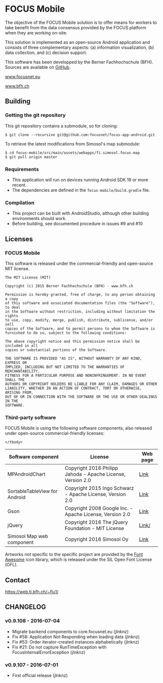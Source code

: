 # FOCUS Mobile

<p>The objective of the FOCUS Mobile solution is to offer means for workers to take benefit from the
    data consensus provided by the FOCUS platform when they are working on-site.</p>

<p>This solution is implemented as an open-source Android application and consists of three
    complementary aspects: (a) information visualization, (b) data collection, and (c) decision
    support.</p>

<p>This software has been developped by the Berner Fachhochschule (BFH). Sources are available on
    <a href="https://github.com/focusnet/focus-app-android">GitHub</a>.</p>

<p><a href="http://www.focusnet.eu">www.focusnet.eu</a></p>
<p><a href="http://www.bfh.ch">www.bfh.ch</a></p>

## Building

### Getting the git repository

This git repository contains a submodule, so for cloning:

````
$ git clone --recursive git@github.com:focusnet/focus-app-android.git
````

To retrieve the latest modifications from Simosol's map submodule:

````
$ cd focus-mobile/src/main/assets/webapps/fi.simosol.focus.map
$ git pull origin master
````

### Requirements

- This application will run on devices running Android SDK 19 or more recent. 
- The dependencies are defined in the `focus-mobile/build.gradle` file.

### Compilation

- This project can be built with AndroidStudio, although other building environments should work.
- Before building, see documented procedure in issues #9 and #10


## Licenses

### FOCUS Mobile

This software is released under the commercial-friendly and open-source MIT license.

````
The MIT License (MIT)

Copyright (c) 2015 Berner Fachhochschule (BFH) - www.bfh.ch

Permission is hereby granted, free of charge, to any person obtaining a copy
of this software and associated documentation files (the "Software"), to deal
in the Software without restriction, including without limitation the rights
to use, copy, modify, merge, publish, distribute, sublicense, and/or sell
copies of the Software, and to permit persons to whom the Software is
furnished to do so, subject to the following conditions:

The above copyright notice and this permission notice shall be included in all
copies or substantial portions of the Software.

THE SOFTWARE IS PROVIDED "AS IS", WITHOUT WARRANTY OF ANY KIND, EXPRESS OR
IMPLIED, INCLUDING BUT NOT LIMITED TO THE WARRANTIES OF MERCHANTABILITY,
FITNESS FOR A PARTICULAR PURPOSE AND NONINFRINGEMENT. IN NO EVENT SHALL THE
AUTHORS OR COPYRIGHT HOLDERS BE LIABLE FOR ANY CLAIM, DAMAGES OR OTHER
LIABILITY, WHETHER IN AN ACTION OF CONTRACT, TORT OR OTHERWISE, ARISING FROM,
OUT OF OR IN CONNECTION WITH THE SOFTWARE OR THE USE OR OTHER DEALINGS IN THE
SOFTWARE.
````

### Third-party software


<p>FOCUS Mobile is using the following software components, also released under open-source
    commercial-friendly licenses:</p>

<table>
    <thead>
    <tr>
        <th>Software component</th>
        <th>License</th>
        <th>Web page</th>
    </tr>
    </thead>
    <tbody>
    <tr>
        <td>MPAndroidChart</td>
        <td>Copyright 2016 Philipp Jahoda - Apache License, Version 2.0</td>
        <td><a href="https://github.com/PhilJay/MPAndroidChart">Link</a></td>
    </tr>
    <tr>
        <td>SortableTableView for Android</td>
        <td>Copyright 2015 Ingo Schwarz - Apache License, Version 2.0</td>
        <td><a href="https://github.com/ISchwarz23/SortableTableView">Link</a></td>
    </tr>
    <tr>
        <td>Gson</td>
        <td>Copyright 2008 Google Inc. - Apache License, Version 2.0</td>
        <td><a href="https://github.com/google/gson">Link</a></td>
    </tr>
    <tr>
        <td>jQuery</td>
        <td>Copyright 2016 The jQuery Foundation - MIT License</td>
        <td><a href="https://jquery.com/">Link/</a></td>
    </tr>
    <tr>
        <td>Simosol Map web component</td>
        <td>Copyright 2016 Simosol Oy</td>
        <td><a href="https://github.com/focusnet/fi.simosol.focus.map">Link</a></td>
    </tr>
    
    </tbody>
<!--
FIXME Google Maps API ?
-->
</table>

<p>Artworks not specific to the specific project are provided by the <a href="http://fontawesome.io/">Font Awesome</a> icon library,
    which is released under the SIL Open Font License (OFL).</p>


## Contact

https://web.ti.bfh.ch/~flu1/

## CHANGELOG

### v0.9.108 - 2016-07-04

- Migrate backend components to core.focusnet.eu (jlnknz) 
- Fix #58: Application Not Responding when loading data (jlnknz)
- Fix #53: Order iterator-created instances alphabetically (jlnknz)
- Fix #21: Do not capture RunTimeException with FocusInternalErrorException (jlnknz)

### v0.9.107 - 2016-07-01

- First official release (jlnknz)
